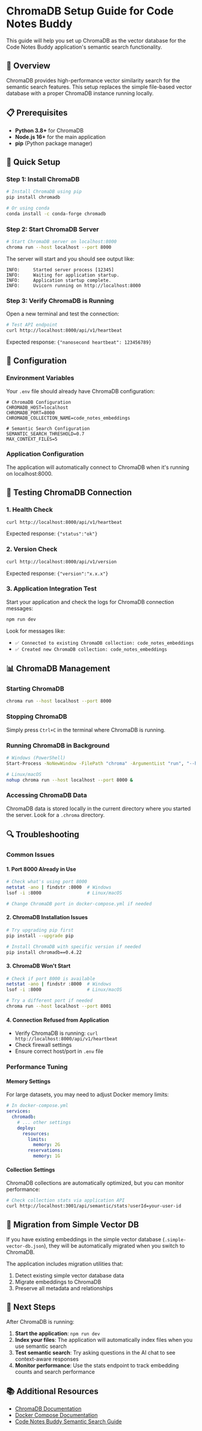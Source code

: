 # ChromaDB Setup Guide for Code Notes Buddy

This guide will help you set up ChromaDB as the vector database for the Code Notes Buddy application's semantic search functionality.

## 🎯 Overview

ChromaDB provides high-performance vector similarity search for the semantic search features. This setup replaces the simple file-based vector database with a proper ChromaDB instance running locally.

## 📋 Prerequisites

- **Python 3.8+** for ChromaDB
- **Node.js 16+** for the main application
- **pip** (Python package manager)

## 🚀 Quick Setup

### Step 1: Install ChromaDB

```bash
# Install ChromaDB using pip
pip install chromadb

# Or using conda
conda install -c conda-forge chromadb
```

### Step 2: Start ChromaDB Server

```bash
# Start ChromaDB server on localhost:8000
chroma run --host localhost --port 8000
```

The server will start and you should see output like:
```
INFO:     Started server process [12345]
INFO:     Waiting for application startup.
INFO:     Application startup complete.
INFO:     Uvicorn running on http://localhost:8000
```

### Step 3: Verify ChromaDB is Running

Open a new terminal and test the connection:
```bash
# Test API endpoint
curl http://localhost:8000/api/v1/heartbeat
```

Expected response: `{"nanosecond heartbeat": 123456789}`

## 🔧 Configuration

### Environment Variables

Your `.env` file should already have ChromaDB configuration:

```env
# ChromaDB Configuration
CHROMADB_HOST=localhost
CHROMADB_PORT=8000
CHROMADB_COLLECTION_NAME=code_notes_embeddings

# Semantic Search Configuration
SEMANTIC_SEARCH_THRESHOLD=0.7
MAX_CONTEXT_FILES=5
```

### Application Configuration

The application will automatically connect to ChromaDB when it's running on localhost:8000.

## 🧪 Testing ChromaDB Connection

### 1. Health Check
```bash
curl http://localhost:8000/api/v1/heartbeat
```
Expected response: `{"status":"ok"}`

### 2. Version Check
```bash
curl http://localhost:8000/api/v1/version
```
Expected response: `{"version":"x.x.x"}`

### 3. Application Integration Test
Start your application and check the logs for ChromaDB connection messages:
```bash
npm run dev
```

Look for messages like:
- `✅ Connected to existing ChromaDB collection: code_notes_embeddings`
- `✅ Created new ChromaDB collection: code_notes_embeddings`

## 📊 ChromaDB Management

### Starting ChromaDB
```bash
chroma run --host localhost --port 8000
```

### Stopping ChromaDB
Simply press `Ctrl+C` in the terminal where ChromaDB is running.

### Running ChromaDB in Background
```bash
# Windows (PowerShell)
Start-Process -NoNewWindow -FilePath "chroma" -ArgumentList "run", "--host", "localhost", "--port", "8000"

# Linux/macOS
nohup chroma run --host localhost --port 8000 &
```

### Accessing ChromaDB Data
ChromaDB data is stored locally in the current directory where you started the server. Look for a `.chroma` directory.

## 🔍 Troubleshooting

### Common Issues

#### 1. Port 8000 Already in Use
```bash
# Check what's using port 8000
netstat -ano | findstr :8000  # Windows
lsof -i :8000                 # Linux/macOS

# Change ChromaDB port in docker-compose.yml if needed
```

#### 2. ChromaDB Installation Issues
```bash
# Try upgrading pip first
pip install --upgrade pip

# Install ChromaDB with specific version if needed
pip install chromadb==0.4.22
```

#### 3. ChromaDB Won't Start
```bash
# Check if port 8000 is available
netstat -ano | findstr :8000  # Windows
lsof -i :8000                 # Linux/macOS

# Try a different port if needed
chroma run --host localhost --port 8001
```

#### 4. Connection Refused from Application
- Verify ChromaDB is running: `curl http://localhost:8000/api/v1/heartbeat`
- Check firewall settings
- Ensure correct host/port in `.env` file

### Performance Tuning

#### Memory Settings
For large datasets, you may need to adjust Docker memory limits:
```yaml
# In docker-compose.yml
services:
  chromadb:
    # ... other settings
    deploy:
      resources:
        limits:
          memory: 2G
        reservations:
          memory: 1G
```

#### Collection Settings
ChromaDB collections are automatically optimized, but you can monitor performance:
```bash
# Check collection stats via application API
curl http://localhost:3001/api/semantic/stats?userId=your-user-id
```

## 🔄 Migration from Simple Vector DB

If you have existing embeddings in the simple vector database (`.simple-vector-db.json`), they will be automatically migrated when you switch to ChromaDB.

The application includes migration utilities that:
1. Detect existing simple vector database data
2. Migrate embeddings to ChromaDB
3. Preserve all metadata and relationships

## 🎯 Next Steps

After ChromaDB is running:

1. **Start the application**: `npm run dev`
2. **Index your files**: The application will automatically index files when you use semantic search
3. **Test semantic search**: Try asking questions in the AI chat to see context-aware responses
4. **Monitor performance**: Use the stats endpoint to track embedding counts and search performance

## 📚 Additional Resources

- [ChromaDB Documentation](https://docs.trychroma.com/)
- [Docker Compose Documentation](https://docs.docker.com/compose/)
- [Code Notes Buddy Semantic Search Guide](./SEMANTIC_SEARCH_README.md)
